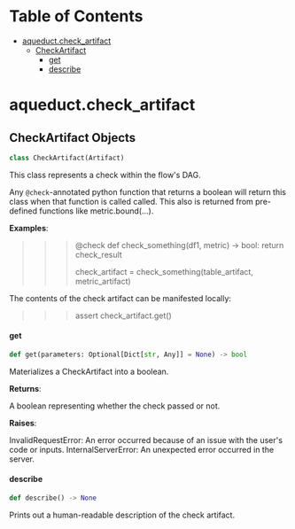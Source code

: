 # Table of Contents

* [aqueduct.check\_artifact](#aqueduct.check_artifact)
  * [CheckArtifact](#aqueduct.check_artifact.CheckArtifact)
    * [get](#aqueduct.check_artifact.CheckArtifact.get)
    * [describe](#aqueduct.check_artifact.CheckArtifact.describe)

<a id="aqueduct.check_artifact"></a>

# aqueduct.check\_artifact

<a id="aqueduct.check_artifact.CheckArtifact"></a>

## CheckArtifact Objects

```python
class CheckArtifact(Artifact)
```

This class represents a check within the flow's DAG.

Any `@check`-annotated python function that returns a boolean will
return this class when that function is called called. This also
is returned from pre-defined functions like metric.bound(...).

**Examples**:

  >>> @check
  >>> def check_something(df1, metric) -> bool:
  >>> return check_result
  >>>
  >>> check_artifact = check_something(table_artifact, metric_artifact)
  
  The contents of the check artifact can be manifested locally:
  
  >>> assert check_artifact.get()

<a id="aqueduct.check_artifact.CheckArtifact.get"></a>

#### get

```python
def get(parameters: Optional[Dict[str, Any]] = None) -> bool
```

Materializes a CheckArtifact into a boolean.

**Returns**:

  A boolean representing whether the check passed or not.
  

**Raises**:

  InvalidRequestError:
  An error occurred because of an issue with the user's code or inputs.
  InternalServerError:
  An unexpected error occurred in the server.

<a id="aqueduct.check_artifact.CheckArtifact.describe"></a>

#### describe

```python
def describe() -> None
```

Prints out a human-readable description of the check artifact.

